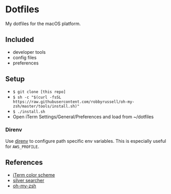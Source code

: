# Dotfiles

My dotfiles for the macOS platform.

## Included

- developer tools
- config files
- preferences

## Setup

- `$ git clone [this repo]`
- `$ sh -c "$(curl -fsSL https://raw.githubusercontent.com/robbyrussell/oh-my-zsh/master/tools/install.sh)"`
- `$ ./install.sh`
- Open iTerm Settings/General/Preferences and load from ~/dotfiles

### Direnv

Use [direnv](https://github.com/direnv/direnv) to configure path specific env variables.
This is especially useful for `AWS_PROFILE`.

## References

- [iTerm color scheme](https://github.com/Monokai/monokai-pro-sublime-text/issues/45)
- [silver searcher](https://github.com/ggreer/the_silver_searcher)
- [oh-my-zsh](https://github.com/robbyrussell/oh-my-zsh)
